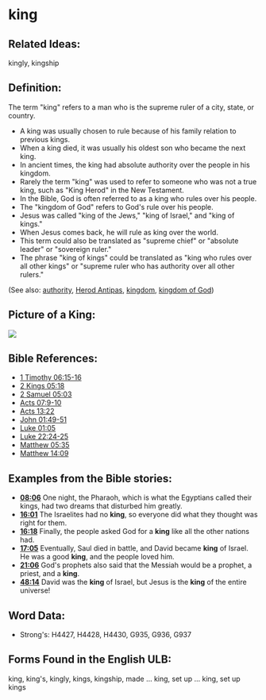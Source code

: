 # king

## Related Ideas:

kingly, kingship

## Definition:

The term "king" refers to a man who is the supreme ruler of a city, state, or country.

* A king was usually chosen to rule because of his family relation to previous kings.
* When a king died, it was usually his oldest son who became the next king.
* In ancient times, the king had absolute authority over the people in his kingdom.
* Rarely the term "king" was used to refer to someone who was not a true king, such as "King Herod" in the New Testament.
* In the Bible, God is often referred to as a king who rules over his people.
* The "kingdom of God" refers to God's rule over his people.
* Jesus was called "king of the Jews," "king of Israel," and "king of kings."
* When Jesus comes back, he will rule as king over the world.
* This term could also be translated as "supreme chief" or "absolute leader" or "sovereign ruler."
* The phrase "king of kings" could be translated as "king who rules over all other kings" or "supreme ruler who has authority over all other rulers."

(See also: [authority](../kt/authority.md), [Herod Antipas](../names/herodantipas.md), [kingdom](../other/kingdom.md), [kingdom of God](../kt/kingdomofgod.md))

## Picture of a King:

<a href="https://content.bibletranslationtools.org/WycliffeAssociates/en_tw/raw/branch/master/PNGs/k/King.png"><img src="https://content.bibletranslationtools.org/WycliffeAssociates/en_tw/raw/branch/master/PNGs/k/King.png" ></a>

## Bible References:

* [1 Timothy 06:15-16](rc://en/tn/help/1ti/06/15)
* [2 Kings 05:18](rc://en/tn/help/2ki/05/18)
* [2 Samuel 05:03](rc://en/tn/help/2sa/05/03)
* [Acts 07:9-10](rc://en/tn/help/act/07/09)
* [Acts 13:22](rc://en/tn/help/act/13/22)
* [John 01:49-51](rc://en/tn/help/jhn/01/49)
* [Luke 01:05](rc://en/tn/help/luk/01/05)
* [Luke 22:24-25](rc://en/tn/help/luk/22/24)
* [Matthew 05:35](rc://en/tn/help/mat/05/35)
* [Matthew 14:09](rc://en/tn/help/mat/14/09)

## Examples from the Bible stories:

* __[08:06](rc://en/tn/help/obs/08/06)__ One night, the Pharaoh, which is what the Egyptians called their kings, had two dreams that disturbed him greatly.
* __[16:01](rc://en/tn/help/obs/16/01)__ The Israelites had no __king__, so everyone did what they thought was right for them.
* __[16:18](rc://en/tn/help/obs/16/18)__ Finally, the people asked God for a __king__ like all the other nations had.
* __[17:05](rc://en/tn/help/obs/17/05)__ Eventually, Saul died in battle, and David became __king__ of Israel. He was a good __king__, and the people loved him.
* __[21:06](rc://en/tn/help/obs/21/06)__ God's prophets also said that the Messiah would be a prophet, a priest, and a __king__.
* __[48:14](rc://en/tn/help/obs/48/14)__ David was the __king__ of Israel, but Jesus is the __king__ of the entire universe!

## Word Data:

* Strong's: H4427, H4428, H4430, G935, G936, G937

## Forms Found in the English ULB:

king, king's, kingly, kings, kingship, made ... king, set up ... king, set up kings
